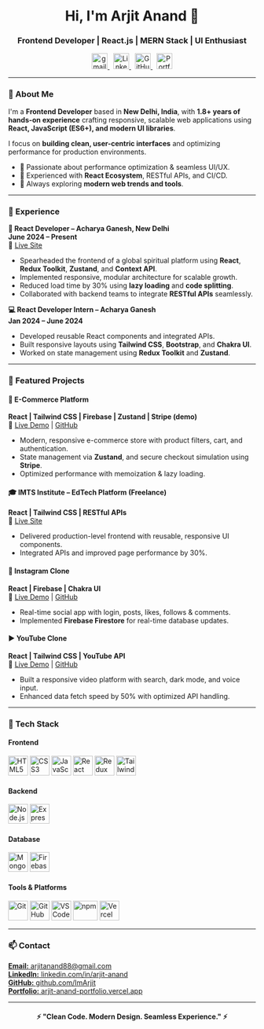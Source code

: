 <h1 align="center">Hi, I'm Arjit Anand 👋</h1>
<h3 align="center">Frontend Developer | React.js | MERN Stack | UI Enthusiast</h3>

<p align="center">
  <a href="mailto:arjitanand88@gmail.com">
    <img src="https://img.icons8.com/color/48/000000/gmail.png" alt="gmail" width="32" height="32"/>
  </a>
  &nbsp;
  <a href="https://linkedin.com/in/arjit-anand" target="_blank">
    <img src="https://img.icons8.com/color/48/000000/linkedin.png" alt="LinkedIn" width="32" height="32"/>
  </a>
  &nbsp;
  <a href="https://github.com/ImArjit" target="_blank">
    <img src="https://img.icons8.com/ios-glyphs/48/000000/github.png" alt="GitHub" width="32" height="32"/>
  </a>
  &nbsp;
  <a href="https://arjit-anand-portfolio.vercel.app" target="_blank">
    <img src="https://img.icons8.com/ios-filled/50/000000/vercel.png" alt="Portfolio" width="32" height="32"/>
  </a>
</p>

---

### 🧠 About Me
I'm a **Frontend Developer** based in **New Delhi, India**, with **1.8+ years of hands-on experience** crafting responsive, scalable web applications using **React, JavaScript (ES6+), and modern UI libraries**.  

I focus on **building clean, user-centric interfaces** and optimizing performance for production environments.  

- 🔹 Passionate about performance optimization & seamless UI/UX.  
- 🔹 Experienced with **React Ecosystem**, RESTful APIs, and CI/CD.  
- 🔹 Always exploring **modern web trends and tools**.  

---

### 💼 Experience
**🚀 React Developer – Acharya Ganesh, New Delhi**  
**June 2024 – Present**  
🔗 [Live Site](https://acharyaganesh.com)  
- Spearheaded the frontend of a global spiritual platform using **React**, **Redux Toolkit**, **Zustand**, and **Context API**.  
- Implemented responsive, modular architecture for scalable growth.  
- Reduced load time by 30% using **lazy loading** and **code splitting**.  
- Collaborated with backend teams to integrate **RESTful APIs** seamlessly.  

**💻 React Developer Intern – Acharya Ganesh**  
**Jan 2024 – June 2024**  
- Developed reusable React components and integrated APIs.  
- Built responsive layouts using **Tailwind CSS**, **Bootstrap**, and **Chakra UI**.  
- Worked on state management using **Redux Toolkit** and **Zustand**.  

---

### 🧩 Featured Projects

#### 🛒 E-Commerce Platform  
**React | Tailwind CSS | Firebase | Zustand | Stripe (demo)**  
🔗 [Live Demo](https://your-ecommerce.vercel.app) | [GitHub](https://github.com/ImArjit/ecommerce-app)  
- Modern, responsive e-commerce store with product filters, cart, and authentication.  
- State management via **Zustand**, and secure checkout simulation using **Stripe**.  
- Optimized performance with memoization & lazy loading.  

#### 🎓 IMTS Institute – EdTech Platform (Freelance)  
**React | Tailwind CSS | RESTful APIs**  
🔗 [Live Site](https://imtsinstitute.com)  
- Delivered production-level frontend with reusable, responsive UI components.  
- Integrated APIs and improved page performance by 30%.  

#### 📸 Instagram Clone  
**React | Firebase | Chakra UI**  
🔗 [Live Demo](https://arjit-post-app.vercel.app) | [GitHub](https://github.com/ImArjit/Social-App)  
- Real-time social app with login, posts, likes, follows & comments.  
- Implemented **Firebase Firestore** for real-time database updates.  

#### ▶️ YouTube Clone  
**React | Tailwind CSS | YouTube API**  
🔗 [Live Demo](https://arjit-streaming.vercel.app) | [GitHub](https://github.com/ImArjit/streaming)  
- Built a responsive video platform with search, dark mode, and voice input.  
- Enhanced data fetch speed by 50% with optimized API handling.  

---

### 🧰 Tech Stack

#### Frontend
<p>
  <img src="https://cdn.jsdelivr.net/gh/devicons/devicon/icons/html5/html5-original.svg" width="40" height="40" alt="HTML5"/>
  <img src="https://cdn.jsdelivr.net/gh/devicons/devicon/icons/css3/css3-original.svg" width="40" height="40" alt="CSS3"/>
  <img src="https://cdn.jsdelivr.net/gh/devicons/devicon/icons/javascript/javascript-original.svg" width="40" height="40" alt="JavaScript"/>
  <img src="https://cdn.jsdelivr.net/gh/devicons/devicon/icons/react/react-original.svg" width="40" height="40" alt="React"/>
  <img src="https://cdn.jsdelivr.net/gh/devicons/devicon/icons/redux/redux-original.svg" width="40" height="40" alt="Redux"/>
  <img src="https://img.icons8.com/color/48/000000/tailwind_css.png" width="40" height="40" alt="Tailwind CSS"/>
</p>

#### Backend
<p>
  <img src="https://cdn.jsdelivr.net/gh/devicons/devicon/icons/nodejs/nodejs-original.svg" width="40" height="40" alt="Node.js"/>
  <img src="https://cdn.jsdelivr.net/gh/devicons/devicon/icons/express/express-original.svg" width="40" height="40" alt="Express"/>
</p>

#### Database
<p>
  <img src="https://cdn.jsdelivr.net/gh/devicons/devicon/icons/mongodb/mongodb-original.svg" width="40" height="40" alt="MongoDB"/>
  <img src="https://cdn.jsdelivr.net/gh/devicons/devicon/icons/firebase/firebase-plain.svg" width="40" height="40" alt="Firebase"/>
</p>

#### Tools & Platforms
<p>
  <img src="https://cdn.jsdelivr.net/gh/devicons/devicon/icons/git/git-original.svg" width="40" height="40" alt="Git"/>
  <img src="https://img.icons8.com/ios-glyphs/48/000000/github.png" width="40" height="40" alt="GitHub"/>
  <img src="https://cdn.jsdelivr.net/gh/devicons/devicon/icons/vscode/vscode-original.svg" width="40" height="40" alt="VSCode"/>
  <img src="https://cdn.jsdelivr.net/gh/devicons/devicon/icons/npm/npm-original-wordmark.svg" width="50" height="40" alt="npm"/>
  <img src="https://img.icons8.com/ios-filled/50/000000/vercel.png" width="40" height="40" alt="Vercel"/>
</p>

---

### 📫 Contact
<p>
  <a href="mailto:arjitanand88@gmail.com"><strong>Email:</strong> arjitanand88@gmail.com</a><br>
  <a href="https://linkedin.com/in/arjit-anand"><strong>LinkedIn:</strong> linkedin.com/in/arjit-anand</a><br>
  <a href="https://github.com/ImArjit"><strong>GitHub:</strong> github.com/ImArjit</a><br>
  <a href="https://arjit-anand-portfolio.vercel.app"><strong>Portfolio:</strong> arjit-anand-portfolio.vercel.app</a>
</p>

---

<h4 align="center">⚡ "Clean Code. Modern Design. Seamless Experience." ⚡</h4>
